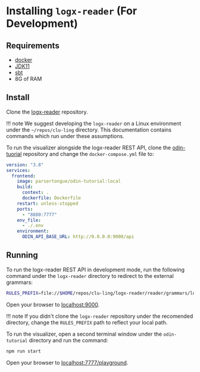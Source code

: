 # Installing `logx-reader` (For Development)

## Requirements

- [docker](https://docs.docker.com/get-docker/)
- [JDK11](https://sdkman.io/jdks#AdoptOpenJDK)
- [sbt](https://www.scala-sbt.org/1.x/docs/Installing-sbt-on-Linux.html)
- 8G of RAM

## Install

Clone the [logx-reader](https://github.com/clu-ling/logx-reader) repository.

!!! note
    We suggest developing the `logx-reader` on a Linux environment under the `~/repos/clu-ling` directory. This documentation contains commands which run under these assumptions.

<!--- FIXME: docker run command for odin-tutorial image -->
To run the visualizer alongside the logx-reader REST API, clone the [odin-tuorial](https://github.com/clu-ling/odin-tutorial) repository and change the `docker-compose.yml` file to:

```yaml
version: "3.8"
services:
  frontend:
    image: parsertongue/odin-tutorial:local
    build:
      context: .
      dockerfile: Dockerfile
    restart: unless-stopped
    ports:
      - "8880:7777"
    env_file:
      - ./.env
    environment:
      ODIN_API_BASE_URL: http://0.0.0.0:9000/api
```

## Running

To run the logx-reader REST API in development mode, run the following command under the `logx-reader` directory to redirect to the external grammars:

```bash
RULES_PREFIX=file://$HOME/repos/clu-ling/logx-reader/reader/grammars/logx sbt web
```

Open your browser to [localhost:9000](http://localhost:9000).

!!! note
    If you didn't clone the `logx-reader` repository under the recomended directory, change the `RULES_PREFIX` path to reflect your local path.

To run the visualizer, open a second terminal window under the `odin-tutorial` directory and run the command:

```bash
npm run start
```

Open your browser to [localhost:7777/playground](http://localhost:7777/playground).
